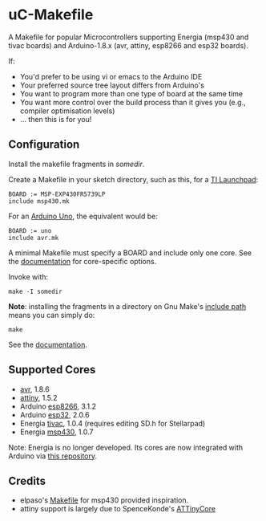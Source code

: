 # uC-Makefile

A Makefile for popular Microcontrollers supporting Energia (msp430 and 
tivac boards) and Arduino-1.8.x (avr, attiny, esp8266 and esp32 boards).

If:
- You'd prefer to be using vi or emacs to the Arduino IDE
- Your preferred source tree layout differs from Arduino's
- You want to program more than one type of board at the same time
- You want more control over the build process than it gives you (e.g., compiler optimisation levels)
- ... then this is for you!

## Configuration
Install the makefile fragments in _somedir_.

Create a Makefile in your sketch directory, such as this, for a [TI Launchpad](https://en.wikipedia.org/wiki/TI_MSP430):

	BOARD := MSP-EXP430FR5739LP
	include msp430.mk

For an [Arduino Uno](https://en.wikipedia.org/wiki/Arduino), the equivalent would be:

	BOARD := uno
	include avr.mk

A minimal Makefile must specify a BOARD and include only one core. See the [documentation](docs/README.md) for core-specific options.

Invoke with:

	make -I somedir

**Note**: installing the fragments in a directory on Gnu Make's [include 
path](https://www.gnu.org/software/make/manual/html_node/Include.html)
means you can simply do:

	make

See the [documentation](docs/README.md).

## Supported Cores

 - [avr](https://github.com/arduino/ArduinoCore-avr), 1.8.6
 - [attiny](https://github.com/SpenceKonde/ATTinyCore), 1.5.2
 - Arduino [esp8266](https://github.com/esp8266/Arduino), 3.1.2
 - Arduino [esp32](https://github.com/espressif/arduino-esp32), 2.0.6
 - Energia [tivac](https://github.com/energia/tivac-core), 1.0.4 (requires editing SD.h for Stellarpad)
 - Energia [msp430](https://github.com/energia/msp430-lg-core), 1.0.7

Note: Energia is no longer developed. Its cores are now integrated with Arduino via
[this repository](https://github.com/Andy4495/TI_Platform_Cores_For_Arduino).

## Credits

- elpaso's [Makefile](https://github.com/elpaso/energia-makefile) for msp430 provided inspiration.
- attiny support is largely due to SpenceKonde's [ATTinyCore](https://github.com/SpenceKonde/ATTinyCore)
